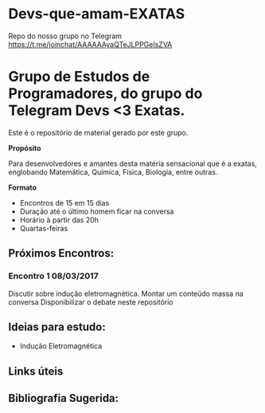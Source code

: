 # Devs-que-amam-EXATAS
Repo do nosso grupo no Telegram https://t.me/joinchat/AAAAAAyaQTeJLPPGeIsZVA


# Grupo de Estudos de Programadores, do grupo do Telegram Devs <3 Exatas.
Este é o repositório de material gerado por este grupo.

**Propósito**

Para desenvolvedores e amantes desta matéria sensacional que é a exatas, englobando Matemática, Química, Física, Biologia, entre outras.

**Formato**
* Encontros de 15 em 15 dias
* Duração até o último homem ficar na conversa
* Horário à partir das 20h
* Quartas-feiras

## Próximos Encontros:

### Encontro 1 08/03/2017
Discutir sobre indução eletromagnética.
Montar um conteúdo massa na conversa
Disponibilizar o debate neste repositório

## Ideias para estudo:

* Indução Eletromagnética

## Links úteis

## Bibliografia Sugerida:

